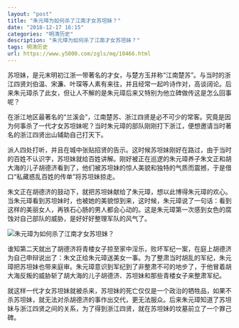 ```yaml
---
layout: "post"
title: "朱元璋为如何杀了江南才女苏坦妹？"
date: "2018-12-17 16:15"
categories: "明清历史"
description: "朱元璋为如何杀了江南才女苏坦妹？"
tags: 明清历史
url: https://www.y5000.com/zgls/mq/10466.html
---
```






苏坦妹，是元末明初江浙一带著名的才女，与楚方玉并称“江南楚苏”。与当时的浙江四贤刘伯温、宋濂、叶琛等人素有来往，并且经常一起吟诗作对，高谈阔论。后来朱元璋杀了此女，但让人不解的是朱元璋后来又特别为他立碑做传这是怎么回事呢？

在浙江地区最著名的“兰溪会”，江南楚苏、浙江四贤是必不可少的常客。究竟是因为何事杀了一代才女苏坦妹呢？当时朱元璋的部队刚刚打下浙江，便想邀请当时著名的浙江四贤出山辅助自己打天下。

派人四处打听，并且在城中张贴招贤的告示。这时候苏坦妹刚好在路过，由于当时的百姓不认识字，苏坦妹就给百姓讲解。刚好被正在巡逻的朱元璋养子朱文正和胡大海的儿子胡德济看到了，他们被苏坦妹的惊人美貌和独特的气质而震撼，于是借口“私藏惑乱百姓的传单”将苏坦妹掠走。

朱文正在胡德济的鼓动下，就把苏坦妹献给了朱元璋，想以此博得朱元璋的欢心。当朱元璋看到苏坦妹时，也被她的美貌惊到来，这时候，朱元璋说了一句话：看到这样的美丽女人，再铁石心肠的男人都会心动的。这是朱元璋第一次感到女色的腐蚀对自己部队的威胁，是好好好整理军队的风气了。

![朱元璋为如何杀了江南才女苏坦妹？](/uploads/allimg/170113/6-1F113121644350.JPG)

谁知第二天就出了胡德济将青楼女子掠至家中淫乐，败坏军纪一案，在庭上胡德济为自己申辩说出了：朱文正给朱元璋送美女一事。为了整肃当时胡乱的军纪，朱元璋把苏坦妹也带来庭审。朱元璋意识到军纪到了非整肃不可的地步了，于他冒着胡大海反叛的威胁斩了胡大海的儿子胡德济、苏坦妹和那些青楼女子来整肃军纪。

就这样一代才女苏坦妹就被杀来，苏坦妹的死亡仅仅是一个政治的牺牲品，如果不杀苏坦妹，就无法对杀胡德济的事作出交代，更无法服众。后来朱元璋知道了苏坦妹与浙江四贤之间的关系，为了得到浙江四贤，就在苏坦妹的坟墓前立了一个罪己碑。
